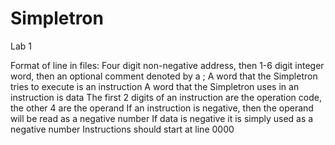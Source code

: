 # Simpletron
Lab 1

Format of line in files:
Four digit non-negative address, then 1-6 digit integer word, then an optional comment denoted by a ;
A word that the Simpletron tries to execute is an instruction
A word that the Simpletron uses in an instruction is data
The first 2 digits of an instruction are the operation code, the other 4 are the operand
If an instruction is negative, then the operand will be read as a negative number
If data is negative it is simply used as a negative number
Instructions should start at line 0000